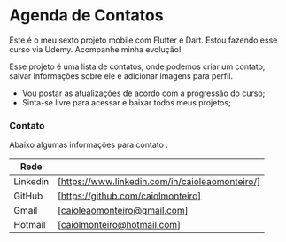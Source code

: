 # Agenda de Contatos

Este é o meu sexto projeto mobile com Flutter e Dart. Estou fazendo esse curso via Udemy. Acompanhe minha evolução!

Esse projeto é uma lista de contatos, onde podemos criar um contato, salvar informações sobre ele e adicionar imagens para perfil.

  - Vou postar as atualizações de acordo com a progressão do curso;
  - Sinta-se livre para acessar e baixar todos meus projetos;

### Contato

Abaixo algumas informações para contato :

| Rede |  |
| ------ | ------ |
| Linkedin | [https://www.linkedin.com/in/caioleaomonteiro/] |
| GitHub | [https://github.com/caiolmonteiro] |
| Gmail | [caioleaomonteiro@gmail.com] |
| Hotmail | [caiolmonteiro@hotmail.com] |